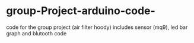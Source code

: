 # group-Project-arduino-code-
code for the group project (air filter hoody) includes sensor (mq9), led bar graph and blutooth code 
